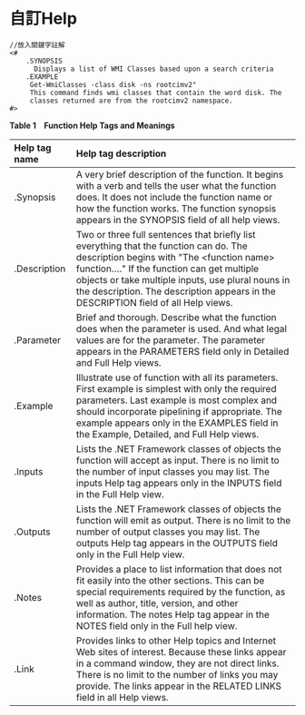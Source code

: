 # 自訂Help

```text
//放入關鍵字註解
<#
    .SYNOPSIS
      Displays a list of WMI Classes based upon a search criteria
    .EXAMPLE
     Get-WmiClasses -class disk -ns rootcimv2"
     This command finds wmi classes that contain the word disk. The
     classes returned are from the rootcimv2 namespace.
#>
```



**Table 1 Function Help Tags and Meanings**

| **Help tag name** | **Help tag description** |
| :--- | :--- |
| .Synopsis | A very brief description of the function. It begins with a verb and tells the user what the function does. It does not include the function name or how the function works. The function synopsis appears in the SYNOPSIS field of all help views. |
| .Description | Two or three full sentences that briefly list everything that the function can do. The description begins with "The &lt;function name&gt; function…." If the function can get multiple objects or take multiple inputs, use plural nouns in the description. The description appears in the DESCRIPTION field of all Help views. |
| .Parameter | Brief and thorough. Describe what the function does when the parameter is used. And what legal values are for the parameter. The parameter appears in the PARAMETERS field only in Detailed and Full Help views. |
| .Example | Illustrate use of function with all its parameters. First example is simplest with only the required parameters. Last example is most complex and should incorporate pipelining if appropriate. The example appears only in the EXAMPLES field in the Example, Detailed, and Full Help views. |
| .Inputs | Lists the .NET Framework classes of objects the function will accept as input. There is no limit to the number of input classes you may list. The inputs Help tag appears only in the INPUTS field in the Full Help view. |
| .Outputs | Lists the .NET Framework classes of objects the function will emit as output. There is no limit to the number of output classes you may list. The outputs Help tag appears in the OUTPUTS field only in the Full Help view. |
| .Notes | Provides a place to list information that does not fit easily into the other sections. This can be special requirements required by the function, as well as author, title, version, and other information. The notes Help tag appear in the NOTES field only in the Full help view. |
| .Link | Provides links to other Help topics and Internet Web sites of interest. Because these links appear in a command window, they are not direct links. There is no limit to the number of links you may provide. The links appear in the RELATED LINKS field in all Help views. |

